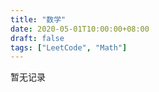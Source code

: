 ```yaml
---
title: "数学"
date: 2020-05-01T10:00:00+08:00
draft: false
tags: ["LeetCode", "Math"]
---
```


暂无记录


